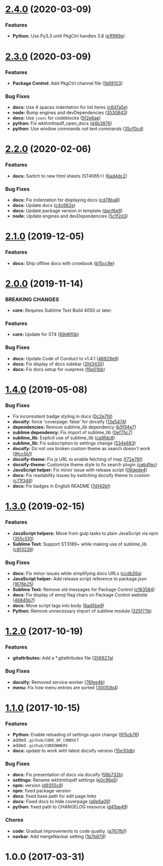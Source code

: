 # [2.4.0](https://github.com/jrappen/sublime-wkhtmltopdf/compare/2.3.0...2.4.0) (2020-03-09)


### Features

* **Python:** Use Py3.3 until PkgCtrl handles 3.8 ([e1f989e](https://github.com/jrappen/sublime-wkhtmltopdf/commit/e1f989e7618495b8d7adcfb4c2e74e279b145b7d))



# [2.3.0](https://github.com/jrappen/sublime-wkhtmltopdf/compare/2.2.0...2.3.0) (2020-03-09)

### Features

* **Package Control:** Add PkgCtrl channel file ([1b69103](https://github.com/jrappen/sublime-wkhtmltopdf/commit/1b69103e4479e65a800bef6a186676f3b4e0392d))

### Bug Fixes

* **docs:** Use 4 spaces indentation for list items ([c6d7a5e](https://github.com/jrappen/sublime-wkhtmltopdf/commit/c6d7a5e824c26b451aa0abf1c08e698ac2f4d009))
* **node:** Bump engines and devDependencies ([3530843](https://github.com/jrappen/sublime-wkhtmltopdf/commit/35308431c52637180d50d82d8ac82cd51606d8cf))
* **docs:** Use `jsonc` for codeblocks ([5f2e6ae](https://github.com/jrappen/sublime-wkhtmltopdf/commit/5f2e6aeb3528d0089bcef75f9b2d00978d201b27))
* **python:** Fix wkthmltopdf_open_docs ([d4b3876](https://github.com/jrappen/sublime-wkhtmltopdf/commit/d4b38762373ffc42a48f6ffebd740580c3716a86))
* **python:** Use window commands not text commands ([35cf0cd](https://github.com/jrappen/sublime-wkhtmltopdf/commit/35cf0cd343b3f9e42a771882eb824a73988ce462))

# [2.2.0](https://github.com/jrappen/sublime-wkhtmltopdf/compare/2.1.0...2.2.0) (2020-02-06)

### Features

* **docs:** Switch to new html sheets (ST4065+) ([6ad4dc2](https://github.com/jrappen/sublime-wkhtmltopdf/commit/6ad4dc230008015fee5b0d83c8db2e4ff19a9a9a))

### Bug Fixes

* **docs:** Fix indentation for displaying docs ([cd78ba8](https://github.com/jrappen/sublime-wkhtmltopdf/commit/cd78ba89386122836dc33299f4e4932fa6a40e90))
* **docs:** Update docs ([c4c662e](https://github.com/jrappen/sublime-wkhtmltopdf/commit/c4c662e195963df5eeed0dddae2ef60aa23279d1))
* **docs:** Update package version in template ([dacf6e9](https://github.com/jrappen/sublime-wkhtmltopdf/commit/dacf6e9906765f044c859f4a5dda5c4ffbd01144))
* **node:** Update engines and devDependencies ([5c1f2d3](https://github.com/jrappen/sublime-wkhtmltopdf/commit/5c1f2d36dbe3839a1e784218332c261476da3f14))

# [2.1.0](https://github.com/jrappen/sublime-wkhtmltopdf/compare/2.0.0...2.1.0) (2019-12-05)

### Features

* **docs:** Ship offline docs with crowbook ([b15cc9e](https://github.com/jrappen/sublime-wkhtmltopdf/commit/b15cc9e8ca0ed1cfa0dd2f296b9cdfc122d382f9))

# [2.0.0](https://github.com/jrappen/sublime-wkhtmltopdf/compare/1.4.0...2.0.0) (2019-11-14)

### BREAKING CHANGES

* **core:** Requires Sublime Text Build 4050 or later.

### Features

* **core:** Update for ST4 ([69d6f0b](https://github.com/jrappen/sublime-wkhtmltopdf/commit/69d6f0bc939084e9fb7d4f3ce2f81ac9e625337d))

### Bug Fixes

* **docs:** Update Code of Conduct to v1.4.1 ([46829e8](https://github.com/jrappen/sublime-wkhtmltopdf/commit/46829e8))
* **docs:** Fix display of docs sidebar ([2fd3430](https://github.com/jrappen/sublime-wkhtmltopdf/commit/2fd3430))
* **docs:** Fix docs setup for vuepress ([f6e01bb](https://github.com/jrappen/sublime-wkhtmltopdf/commit/f6e01bb))

# [1.4.0](https://github.com/jrappen/sublime-wkhtmltopdf/compare/1.3.0...1.4.0) (2019-05-08)

### Bug Fixes

* Fix inconsistent badge styling in docs ([0c2e7fd](https://github.com/jrappen/sublime-wkhtmltopdf/commit/0c2e7fd))
* **docsify:** force 'coverpage: false' for docsify ([13e5474](https://github.com/jrappen/sublime-wkhtmltopdf/commit/13e5474))
* **dependencies:** Remove sublime_lib dependency ([b5f94e7](https://github.com/jrappen/sublime-wkhtmltopdf/commit/b5f94e7))
* **sublime dependency:** Fix import of sublime_lib ([0ef75c7](https://github.com/jrappen/sublime-wkhtmltopdf/commit/0ef75c7))
* **sublime_lib:** Explicit use of sublime_lib ([ca9fdc8](https://github.com/jrappen/sublime-wkhtmltopdf/commit/ca9fdc8))
* **sublime_lib:** Fix subscription to settings change ([534e683](https://github.com/jrappen/sublime-wkhtmltopdf/commit/534e683))
* **docsify:** Do not use broken custom theme as search doesn't work ([9fcc5b1](https://github.com/jrappen/sublime-wkhtmltopdf/commit/9fcc5b1))
* **docsify-theme:** Fix js URL to enable fetching of map ([f72e76f](https://github.com/jrappen/sublime-wkhtmltopdf/commit/f72e76f))
* **docsify-theme:** Customize theme style to fix search plugin ([ceb4fec](https://github.com/jrappen/sublime-wkhtmltopdf/commit/ceb4fec))
* **JavaScript helper:** Fix minor issue with release script ([06dede4](https://github.com/jrappen/sublime-wkhtmltopdf/commit/06dede4))
* **docs:** Fix readability issues by switching docsify theme to custom ([c71f348](https://github.com/jrappen/sublime-wkhtmltopdf/commit/c71f348))
* **docs:** Fix badges in English README ([7d142bf](https://github.com/jrappen/sublime-wkhtmltopdf/commit/7d142bf))

# [1.3.0](https://github.com/jrappen/sublime-wkhtmltopdf/compare/1.2.0...1.3.0) (2019-02-15)

### Features

* **JavaScript helpers:** Move from gulp tasks to plain JavaScript via npm ([355c510](https://github.com/jrappen/sublime-wkhtmltopdf/commit/355c510))
* **Sublime Text:** Support ST3189+ while making use of sublime_lib ([c8f3228](https://github.com/jrappen/sublime-wkhtmltopdf/commit/c8f3228))

### Bug Fixes

* **docs:** Fix minor issues while simplifying docs URLs ([ccdb26a](https://github.com/jrappen/sublime-wkhtmltopdf/commit/ccdb26a))
* **JavaScript helper:** Add release script reference to package.json ([1676b25](https://github.com/jrappen/sublime-wkhtmltopdf/commit/1676b25))
* **Sublime Text:** Remove old messages for Package Control ([c163584](https://github.com/jrappen/sublime-wkhtmltopdf/commit/c163584))
* **docs:** Fix display of emoji flag chars on Package Control website ([46845b7](https://github.com/jrappen/sublime-wkhtmltopdf/commit/46845b7))
* **docs:** Move script tags into body ([8ad5be9](https://github.com/jrappen/sublime-wkhtmltopdf/commit/8ad5be9))
* **Python:** Remove unnecessary import of sublime module ([325f77b](https://github.com/jrappen/sublime-wkhtmltopdf/commit/325f77b))

# [1.2.0](https://github.com/jrappen/sublime-wkhtmltopdf/compare/1.1.0...1.2.0) (2017-10-19)

### Features

* **gitattributes:** Add a \*.gitattributes file ([356927a](https://github.com/jrappen/sublime-wkhtmltopdf/commit/356927a))

### Bug Fixes

* **docsify:** Removed service worker ([76fee4b](https://github.com/jrappen/sublime-wkhtmltopdf/commit/76fee4b))
* **menu:** Fix how menu entries are sorted ([30050b4](https://github.com/jrappen/sublime-wkhtmltopdf/commit/30050b4))

# [1.1.0](https://github.com/jrappen/sublime-wkhtmltopdf/compare/1.0.0...1.1.0) (2017-10-15)

### Features

* **Python:** Enable reloading of settings upon change ([915cb76](https://github.com/jrappen/sublime-wkhtmltopdf/commit/915cb76))
* added `.github/CODE_OF_CONDUCT`
* added `.github/CODEOWNERS`
* **docs:** update to work with latest docsify version ([15e30db](https://github.com/jrappen/sublime-wkhtmltopdf/commit/15e30db))

### Bug Fixes

* **docs:** Fix presentation of docs via docsify ([58b732b](https://github.com/jrappen/sublime-wkhtmltopdf/commit/58b732b))
* **settings:** Rename wkhtmltopdf settings ([e0c96e5](https://github.com/jrappen/sublime-wkhtmltopdf/commit/e0c96e5))
* **npm:** version ([d9355c8](https://github.com/jrappen/sublime-wkhtmltopdf/commit/d9355c8))
* **npm**: fixed package version
* **docs**: fixed base path for edit page links
* **docs:** Fixed docs to hide coverpage ([a9e6a09](https://github.com/jrappen/sublime-wkhtmltopdf/commit/a9e6a09))
* **python:** fixed path to CHANGELOG resource ([d41be49](https://github.com/jrappen/sublime-wkhtmltopdf/commit/d41be49))

### Chores

* **code**: Gradual improvements to code quality. ([a767fb1](https://github.com/jrappen/sublime-wkhtmltopdf/commit/a767fb1))
* **navbar**: Add mergeNavbar setting ([1b7b879](https://github.com/jrappen/sublime-wkhtmltopdf/commit/1b7b879))

# 1.0.0 (2017-03-31)
